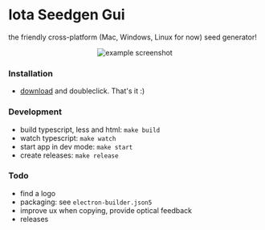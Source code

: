 # Iota Seedgen Gui

the friendly cross-platform (Mac, Windows, Linux for now) seed generator!

<p align="center">
    <img src="https://blog.werise.de/files/iota-seedgen-gui/screenshot.png" alt="example screenshot" />
</p>

### Installation
* [download](https://github.com/erdii/iota-seedgen-gui/releases/latest) and doubleclick. That's it :)

### Development
* build typescript, less and html: `make build`
* watch typescript: `make watch`
* start app in dev mode: `make start`
* create releases: `make release`

### Todo
* find a logo
* packaging: see `electron-builder.json5`
* improve ux when copying, provide optical feedback
* releases
